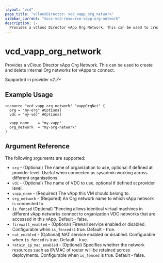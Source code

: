 ```yaml
---
layout: "vcd"
page_title: "vCloudDirector: vcd_vapp_org_network"
sidebar_current: "docs-vcd-resource-vapp-org-network"
description: |-
  Provides a vCloud Director vApp Org Network. This can be used to create and delete internal Org networks for vApps to connect.
---
```


# vcd\_vapp\_org\_network

 Provides a vCloud Director vApp Org Network. This can be used to create and delete internal Org networks for vApps to connect.

Supported in provider *v2.7+*

## Example Usage

```hcl
resource "vcd_vapp_org_network" "vappOrgNet" {
  org = "my-org" #Optional
  vdc = "my-vdc" #Optional

  vapp_name    = "my-vapp"
  org_network  = "my-org-network"
}
```

## Argument Reference

The following arguments are supported:

* `org` - (Optional) The name of organization to use, optional if defined at provider level. Useful when 
  connected as sysadmin working across different organisations.
* `vdc` - (Optional) The name of VDC to use, optional if defined at provider level.
* `vapp_name` - (Required) The vApp this VM should belong to.
* `org_network` - (Required) An Org network name to which vApp network is connected to.
* `is_fenced` (Optional) "Fencing allows identical virtual machines in different vApp networks connect to organization VDC networks that are accessed in this vApp. Default - false.
* `firewall_enabled` - (Optional) Firewall service enabled or disabled. Configurable when `is_fenced` is true. Default - true. 
* `nat_enabled` - (Optional) NAT service enabled or disabled. Configurable when `is_fenced` is true. Default - true.
* `retain_ip_mac_enabled` - (Optional) Specifies whether the network resources such as IP/MAC of router will be retained across deployments. Configurable when `is_fenced` is true. Default - false.


